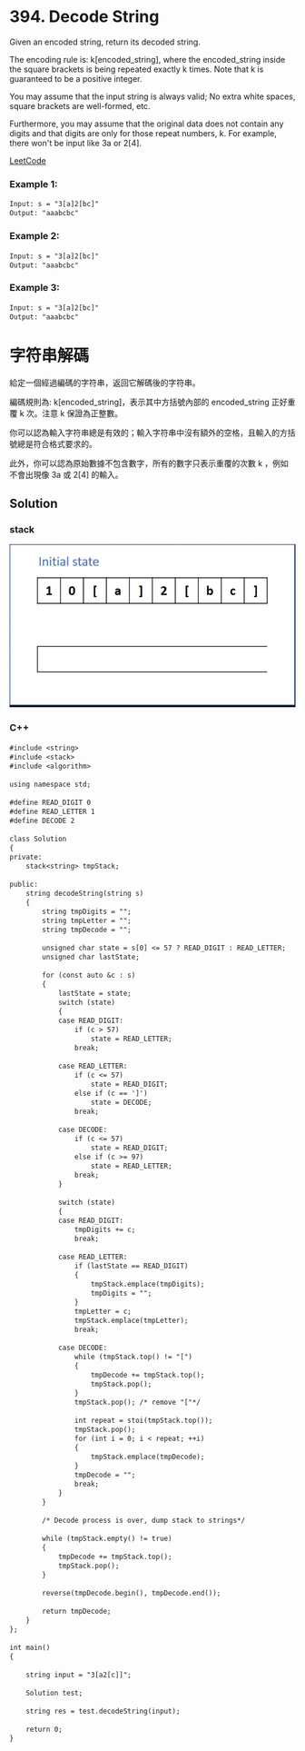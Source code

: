 # 394. Decode String
Given an encoded string, return its decoded string.

The encoding rule is: k[encoded_string], where the encoded_string inside the square brackets is being repeated exactly k times. Note that k is guaranteed to be a positive integer.

You may assume that the input string is always valid; No extra white spaces, square brackets are well-formed, etc.

Furthermore, you may assume that the original data does not contain any digits and that digits are only for those repeat numbers, k. For example, there won't be input like 3a or 2[4].

[LeetCode](https://leetcode.com/problems/decode-string)

### Example 1:

```
Input: s = "3[a]2[bc]"
Output: "aaabcbc"
```

### Example 2:

```
Input: s = "3[a]2[bc]"
Output: "aaabcbc"
```

### Example 3:
```
Input: s = "3[a]2[bc]"
Output: "aaabcbc"
```

#  字符串解碼
給定一個經過編碼的字符串，返回它解碼後的字符串。

編碼規則為: k[encoded_string]，表示其中方括號內部的 encoded_string 正好重覆 k 次。注意 k 保證為正整數。

你可以認為輸入字符串總是有效的；輸入字符串中沒有額外的空格，且輸入的方括號總是符合格式要求的。

此外，你可以認為原始數據不包含數字，所有的數字只表示重覆的次數 k ，例如不會出現像 3a 或 2[4] 的輸入。


## Solution  

### stack
<img src="img/394.gif" width = "794"/>

### C++

```
#include <string>
#include <stack>
#include <algorithm>

using namespace std;

#define READ_DIGIT 0
#define READ_LETTER 1
#define DECODE 2

class Solution
{
private:
    stack<string> tmpStack;

public:
    string decodeString(string s)
    {
        string tmpDigits = "";
        string tmpLetter = "";
        string tmpDecode = "";

        unsigned char state = s[0] <= 57 ? READ_DIGIT : READ_LETTER;
        unsigned char lastState;

        for (const auto &c : s)
        {
            lastState = state;
            switch (state)
            {
            case READ_DIGIT:
                if (c > 57)
                    state = READ_LETTER;
                break;

            case READ_LETTER:
                if (c <= 57)
                    state = READ_DIGIT;
                else if (c == ']')
                    state = DECODE;
                break;

            case DECODE:
                if (c <= 57)
                    state = READ_DIGIT;
                else if (c >= 97)
                    state = READ_LETTER;
                break;
            }

            switch (state)
            {
            case READ_DIGIT:
                tmpDigits += c;
                break;

            case READ_LETTER:
                if (lastState == READ_DIGIT)
                {
                    tmpStack.emplace(tmpDigits);
                    tmpDigits = "";
                }
                tmpLetter = c;
                tmpStack.emplace(tmpLetter);
                break;

            case DECODE:
                while (tmpStack.top() != "[")
                {
                    tmpDecode += tmpStack.top();
                    tmpStack.pop();
                }
                tmpStack.pop(); /* remove "["*/

                int repeat = stoi(tmpStack.top());
                tmpStack.pop();
                for (int i = 0; i < repeat; ++i)
                {
                    tmpStack.emplace(tmpDecode);
                }
                tmpDecode = "";
                break;
            }
        }

        /* Decode process is over, dump stack to strings*/ 

        while (tmpStack.empty() != true)
        {
            tmpDecode += tmpStack.top();
            tmpStack.pop();
        }

        reverse(tmpDecode.begin(), tmpDecode.end());

        return tmpDecode;
    }
};

int main()
{

    string input = "3[a2[c]]";

    Solution test;

    string res = test.decodeString(input);

    return 0;
}
```